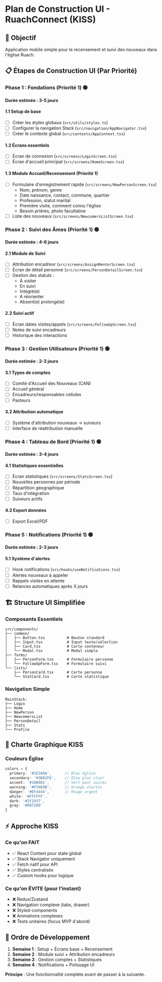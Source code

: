 # Plan de Construction UI - RuachConnect (KISS)

## 🎯 Objectif
Application mobile simple pour le recensement et suivi des nouveaux dans l'église Ruach.

## 📋 Étapes de Construction UI (Par Priorité)

### Phase 1 : Fondations (Priorité 1) 🟢
**Durée estimée : 3-5 jours**

#### 1.1 Setup de base
- [ ] Créer les styles globaux (`src/utils/styles.ts`)
- [ ] Configurer la navigation Stack (`src/navigation/AppNavigator.tsx`)
- [ ] Créer le contexte global (`src/contexts/AppContext.tsx`)

#### 1.2 Écrans essentiels
- [ ] Écran de connexion (`src/screens/LoginScreen.tsx`)
- [ ] Écran d'accueil principal (`src/screens/HomeScreen.tsx`)

#### 1.3 Module Accueil/Recensement (Priorité 1)
- [ ] Formulaire d'enregistrement rapide (`src/screens/NewPersonScreen.tsx`)
  - Nom, prénom, genre
  - Date naissance, contact, commune, quartier
  - Profession, statut marital
  - Première visite, comment connu l'église
  - Besoin prières, photo facultative
- [ ] Liste des nouveaux (`src/screens/NewcomersListScreen.tsx`)

### Phase 2 : Suivi des Âmes (Priorité 1) 🟢
**Durée estimée : 4-6 jours**

#### 2.1 Module de Suivi
- [ ] Attribution encadreur (`src/screens/AssignMentorScreen.tsx`)
- [ ] Écran de détail personne (`src/screens/PersonDetailScreen.tsx`)
- [ ] Gestion des statuts :
  - À visiter
  - En suivi  
  - Intégré(e)
  - A réorienter
  - Absent(e) prolongé(e)

#### 2.2 Suivi actif
- [ ] Écran dates visites/appels (`src/screens/FollowUpScreen.tsx`)
- [ ] Notes de suivi encadreurs
- [ ] Historique des interactions

### Phase 3 : Gestion Utilisateurs (Priorité 1) 🟢
**Durée estimée : 2-3 jours**

#### 3.1 Types de comptes
- [ ] Comité d'Accueil des Nouveaux (CAN)
- [ ] Accueil général
- [ ] Encadreurs/responsables cellules
- [ ] Pasteurs

#### 3.2 Attribution automatique
- [ ] Système d'attribution nouveaux → suiveurs
- [ ] Interface de réattribution manuelle

### Phase 4 : Tableau de Bord (Priorité 1) 🟢
**Durée estimée : 3-4 jours**

#### 4.1 Statistiques essentielles
- [ ] Écran statistiques (`src/screens/StatsScreen.tsx`)
- [ ] Nouvelles personnes par période
- [ ] Répartition géographique
- [ ] Taux d'intégration
- [ ] Suiveurs actifs

#### 4.2 Export données
- [ ] Export Excel/PDF

### Phase 5 : Notifications (Priorité 1) 🟢
**Durée estimée : 2-3 jours**

#### 5.1 Système d'alertes
- [ ] Hook notifications (`src/hooks/useNotifications.tsx`)
- [ ] Alertes nouveaux à appeler
- [ ] Rappels visites en attente
- [ ] Relances automatiques après X jours

## 🏗️ Structure UI Simplifiée

### Composants Essentiels
```
src/components/
├── common/
│   ├── Button.tsx          # Bouton standard
│   ├── Input.tsx           # Input texte/sélection
│   ├── Card.tsx            # Carte conteneur
│   └── Modal.tsx           # Modal simple
├── forms/
│   ├── PersonForm.tsx      # Formulaire personne
│   └── FollowUpForm.tsx    # Formulaire suivi
└── lists/
    ├── PersonCard.tsx      # Carte personne
    └── StatCard.tsx        # Carte statistique
```

### Navigation Simple
```
MainStack:
├── Login
├── Home
├── NewPerson
├── NewcomersList  
├── PersonDetail
├── Stats
└── Profile
```

## 🎨 Charte Graphique KISS

### Couleurs Église
```typescript
colors = {
  primary: '#1E3A8A',      // Bleu église
  secondary: '#3B82F6',    // Bleu plus clair
  accent: '#10B981',       // Vert pour succès
  warning: '#F59E0B',      // Orange alertes
  danger: '#EF4444',       // Rouge urgent
  white: '#FFFFFF',
  dark: '#1F2937',
  gray: '#6B7280'
}
```

## ⚡ Approche KISS

### Ce qu'on FAIT
- ✅ React Context pour state global
- ✅ Stack Navigator uniquement  
- ✅ Fetch natif pour API
- ✅ Styles centralisés
- ✅ Custom hooks pour logique

### Ce qu'on ÉVITE (pour l'instant)
- ❌ Redux/Zustand
- ❌ Navigation complexe (tabs, drawer)
- ❌ Styled-components
- ❌ Animations complexes
- ❌ Tests unitaires (focus MVP d'abord)

## 🚀 Ordre de Développement

1. **Semaine 1** : Setup + Écrans base + Recensement
2. **Semaine 2** : Module suivi + Attribution encadreurs  
3. **Semaine 3** : Gestion comptes + Statistiques
4. **Semaine 4** : Notifications + Polissage UI

**Principe** : Une fonctionnalité complète avant de passer à la suivante.